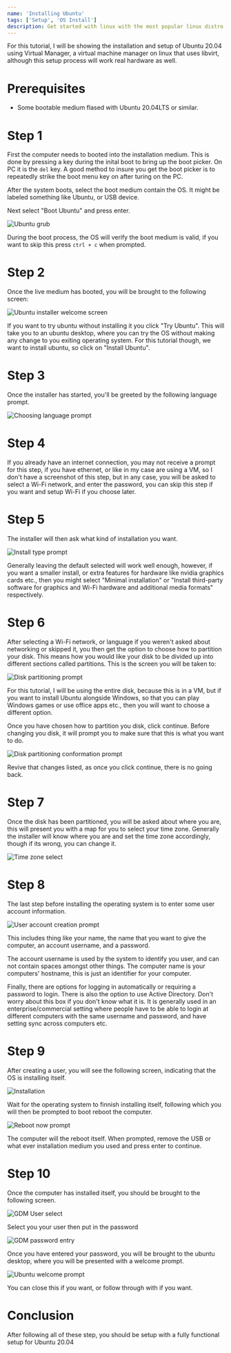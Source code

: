 ```yaml
---
name: 'Installing Ubuntu'
tags: ['Setup', 'OS Install']
description: Get started with linux with the most popular linux distro, ubuntu
---
```


For this tutorial, I will be showing the installation and setup of Ubuntu 20.04 using Virtual Manager, a virtual machine
manager on linux that uses libvirt, although this setup process will work real hardware as well.

# Prerequisites
- Some bootable medium flased with Ubuntu 20.04LTS or similar.

# Step 1
First the computer needs to booted into the installation medium. This is done by pressing a key during the inital boot to
bring up the boot picker. On PC it is the `del` key. A good method to insure you get the boot picker is to repeatedly
strike the boot menu key on after turing on the PC.

After the system boots, select the boot medium contain the OS. It might be labeled something like Ubuntu, or USB device.

Next select "Boot Ubuntu" and press enter.

![Ubuntu grub](/tutorial-assets/install-ubuntu/boot-ubuntu.png)

During the boot process, the OS will verify the boot medium is valid, if you want to skip this press `ctrl + c` when
prompted.

# Step 2
Once the live medium has booted, you will be brought to the following screen:

![Ubuntu installer welcome screen](/tutorial-assets/install-ubuntu/install-try-prompt.png)

If you want to try ubuntu without installing it you click "Try Ubuntu". This will take you to an ubuntu desktop, where
you can try the OS without making any change to you exiting operating system. For this tutorial though, we want to install
ubuntu, so click on "Install Ubuntu".

# Step 3
Once the installer has started, you'll be greeted by the following language prompt.

![Choosing language prompt](/tutorial-assets/install-ubuntu/language.png)

# Step 4
If you already have an internet connection, you may not receive a prompt for this step, if you have ethernet, or like in
my case are using a VM, so I don't have a screenshot of this step, but in any case, you will be asked to select a Wi-Fi
network, and enter the password, you can skip this step if you want and setup Wi-Fi if you choose later.

# Step 5
The installer will then ask what kind of installation you want.

![Install type prompt](/tutorial-assets/install-ubuntu/software-select.png)

Generally leaving the default selected will work well enough, however, if you want a smaller install, or extra features
for hardware like nvidia graphics cards etc., then you might select "Minimal installation" or "Install third-party 
software for graphics and Wi-Fi hardware and additional media formats" respectively.

# Step 6
After selecting a Wi-Fi network, or language if you weren't asked about networking or skipped it, you then get the option
to choose how to partition your disk. This means how you would like your disk to be divided up into different sections
called partitions. This is the screen you will be taken to:

![Disk partitioning prompt](/tutorial-assets/install-ubuntu/disk-partitioning.png)

For this tutorial, I will be using the entire disk, because this is in a VM, but if you want to install Ubuntu alongside
Windows, so that you can play Windows games or use office apps etc., then you will want to choose a different option.

Once you have chosen how to partition you disk, click continue. Before changing you disk, it will prompt you to make sure
that this is what you want to do.

![Disk partitioning conformation prompt](/tutorial-assets/install-ubuntu/disk-partitioning-confirmation.png)

Revive that changes listed, as once you click continue, there is no going back.

# Step 7
Once the disk has been partitioned, you will be asked about where you are, this will present you with a map for you to
select your time zone. Generally the installer will know where you are and set the time zone accordingly, though if its
wrong, you can change it.

![Time zone select](/tutorial-assets/install-ubuntu/timezone.png)

# Step 8
The last step before installing the operating system is to enter some user account information.

![User account creation prompt](/tutorial-assets/install-ubuntu/user-creation.png)

This includes thing like your name, the name that you want to give the computer, an account username, and a password.

The account username is used by the system to identify you user, and can not contain spaces amongst other things. The 
computer name is your computers' hostname, this is just an identifier for your computer.

Finally, there are options for logging in automatically or requiring a password to login. There is also the option to use
Active Directory. Don't worry about this box if you don't know what it is. It is generally used in an enterprise/commercial
setting where people have to be able to login at different computers with the same username and password, and have setting
sync across computers etc.

# Step 9
After creating a user, you will see the following screen, indicating that the OS is installing itself.

![Installation](/tutorial-assets/install-ubuntu/instalation.png)

Wait for the operating system to finnish installing itself, following which you will then be prompted to boot reboot the
computer.

![Reboot now prompt](/tutorial-assets/install-ubuntu/install-complete.png)

The computer will the reboot itself. When prompted, remove the USB or what ever installation medium you used and press
enter to continue.

# Step 10
Once the computer has installed itself, you should be brought to the following screen.

![GDM User select](/tutorial-assets/install-ubuntu/login-prompt.png)

Select you your user then put in the password

![GDM password entry](/tutorial-assets/install-ubuntu/password-input.png)

Once you have entered your password, you will be brought to the ubuntu desktop, where you will be presented with a welcome
prompt.

![Ubuntu welcome prompt](/tutorial-assets/install-ubuntu/ubuntu-desktop.png)

You can close this if you want, or follow through with if you want.

# Conclusion
After following all of these step, you should be setup with a fully functional setup for Ubuntu 20.04